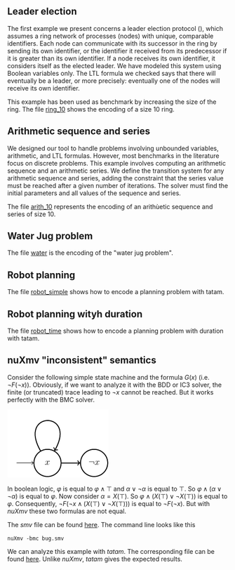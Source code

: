 ## Leader election

The first example we present concerns a leader election protocol (), which assumes a ring network of processes (nodes) with unique, comparable identifiers. Each node can communicate with its successor in the ring by sending its own identifier, or the identifier it received from its predecessor if it is greater than its own identifier. If a node receives its own identifier, it considers itself as the elected leader. We have modeled this system using Boolean variables only. The LTL formula we checked says that there will eventually be a leader, or more precisely: eventually one of the nodes will receive its own identifier.

This example has been used as benchmark by increasing the size of the ring. The file [ring_10](../files/paper/ring.tat) shows the encoding of a size 10 ring.

## Arithmetic sequence and series

We designed our tool to handle problems involving unbounded variables, arithmetic, and LTL formulas. However, most benchmarks in the literature focus on discrete problems.
This example involves computing an arithmetic sequence and an arithmetic series. We define the transition system for any arithmetic sequence and series, adding the constraint that the series value must be reached after a given number of iterations. The solver must find the initial parameters and all values of the sequence and series.

The file [arith_10](../files/paper/arith_10.tat) represents the encoding of an arithùetic sequence and series of size 10.

## Water Jug problem

The file [water](../files/presentation/eau.tat) is the encoding of the "water jug problem".

## Robot planning

The file [robot_simple](../files/presentation/robot_simple.tat) shows how to encode a planning problem with tatam.


## Robot planning wityh duration

The file [robot_time](../files/presentation/robot_time.tat) shows how to encode a planning problem with duration with tatam.

## nuXmv "inconsistent" semantics

Consider the following simple state machine and the formula $G (x)$ (i.e. $\neg F (\neg x)$). Obviously, if we want to analyze it with the BDD or IC3 solver, the finite (or truncated) trace leading to $\neg x$ cannot be reached. But it works perfectly with the BMC solver.

![example](img/nuxmv_bug.png)

In boolean logic, $\varphi$ is equal to $\varphi \land \top$ and $\alpha \lor \neg \alpha$ is equal to $\top$. So $\varphi \land (\alpha \lor \neg \alpha)$ is equal to $\varphi$. Now consider $\alpha = X (\top)$. So $\varphi \land (X (\top) \lor \neg X (\top))$ is equal to $\varphi$. Consequently, $\neg F (\neg x \land (X (\top) \lor \neg X (\top)))$ is equal to $\neg F (\neg x)$. But with *nuXmv* these two formulas are not equal.

The *smv* file can be found [here](files/bug.smv). The command line looks like this
```
nuXmv -bmc bug.smv
```

We can analyze this example with *tatam*. The corresponding file can be found [here](files/nuxmv_bug.tat).
Unlike *nuXmv*, *tatam* gives the expected results.
